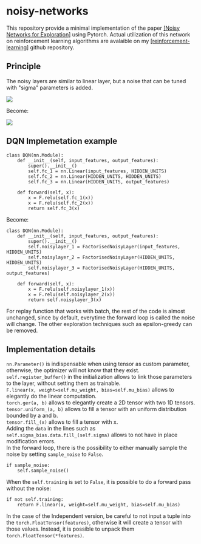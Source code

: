 <!-- This is commented out. -->
# noisy-networks

This repository provide a minimal implementation of the paper [[Noisy Networks for Exploration]](https://arxiv.org/pdf/1706.10295.pdf) using Pytorch. Actual utilization of this network on reinforcement learning algorithms are avalaible on my [[reinforcement-learning]](https://github.com/thomashirtz/reinforcement-learning) github repository.

## Principle 
The noisy layers are similar to linear layer, but a noise that can be tuned with "sigma" parameters is added.

<img src="https://render.githubusercontent.com/render/math?math=\Large y=w x%2Bb">

Become:  

<img src="https://render.githubusercontent.com/render/math?math=\Large y=\left(\mu^{w}%2B\sigma^{w} \odot \varepsilon^{w}\right) x %2B \mu^{b}%2B\sigma^{b} \odot \varepsilon^{b}">

## DQN Implemetation example

```
class DQN(nn.Module):
    def __init__(self, input_features, output_features):
        super().__init__()
        self.fc_1 = nn.Linear(input_features, HIDDEN_UNITS)
        self.fc_2 = nn.Linear(HIDDEN_UNITS, HIDDEN_UNITS)
        self.fc_3 = nn.Linear(HIDDEN_UNITS, output_features)

    def forward(self, x):
        x = F.relu(self.fc_1(x))
        x = F.relu(self.fc_2(x))
        return self.fc_3(x)
```

Become:  

```
class DQN(nn.Module):
    def __init__(self, input_features, output_features):
        super().__init__()
        self.noisylayer_1 = FactorisedNoisyLayer(input_features, HIDDEN_UNITS)
        self.noisylayer_2 = FactorisedNoisyLayer(HIDDEN_UNITS, HIDDEN_UNITS)
        self.noisylayer_3 = FactorisedNoisyLayer(HIDDEN_UNITS, output_features)

    def forward(self, x):
        x = F.relu(self.noisylayer_1(x))
        x = F.relu(self.noisylayer_2(x))
        return self.noisylayer_3(x)
```
For replay function that works with batch, the rest of the code is almost unchanged, since by default, everytime the forward loop is called the noise will change. The other exploration techniques such as epsilon-greedy can be removed.

## Implementation details

`nn.Parameter()` is indispensable when using tensor as custom parameter, otherwise, the optimizer will not know that they exist.  
`self.register_buffer()` in the initialization allows to link those parameters to the layer, without setting them as trainable.  
`F.linear(x, weight=self.mu_weight, bias=self.mu_bias)` allows to elegantly do the linear computation.  
`torch.ger(a, b)` allows to elegantly create a 2D tensor with two 1D tensors.  
`tensor.uniform_(a, b)` allows to fill a tensor with an uniform distribution bounded by a and b.  
`tensor.fill_(x)` allows to fill a tensor with x.  
Adding the `data` in the lines such as `self.sigma_bias.data.fill_(self.sigma)` allows to not have in place modification errors.  
In the forward loop, there is the possibility to either manually sample the noise by setting `sample_noise` to `False`.  
```
if sample_noise:
    self.sample_noise()
```

When the `self.training` is set to `False`, it is possible to do a forward pass without the noise:  
```
if not self.training:
    return F.linear(x, weight=self.mu_weight, bias=self.mu_bias)
```

In the case of the Independent version, be careful to not input a tuple into the `torch.FloatTensor(features)`, otherwise it will create a tensor with those values. Instead, it is possible to unpack them `torch.FloatTensor(*features)`.  



